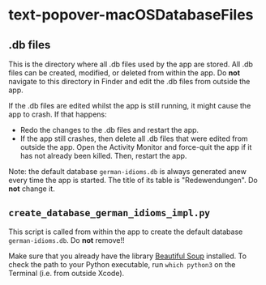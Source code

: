 # text-popover-macOSDatabaseFiles

## .db files

This is the directory where all .db files used by the app are stored. All .db files can be created, modified, or deleted from within the app. Do __not__ navigate to this directory in Finder and edit the .db files from outside the app.

If the .db files are edited whilst the app is still running, it might cause the app to crash. If that happens:

* Redo the changes to the .db files and restart the app.
* If the app still crashes, then delete all .db files that were edited from outside the app. Open the Activity Monitor and force-quit the app if it has not already been killed. Then, restart the app.

Note: the default database `german-idioms.db` is always generated anew every time the app is started. The title of its table is "Redewendungen". Do __not__ change it.

## `create_database_german_idioms_impl.py`

This script is called from within the app to create the default database `german-idioms.db`. Do __not__ remove!!

Make sure that you already have the library [Beautiful Soup](https://pypi.org/project/beautifulsoup4/) installed.
To check the path to your Python executable, run `which python3` on the Terminal (i.e. from outside Xcode).
